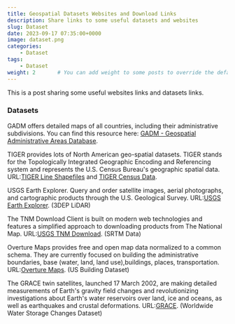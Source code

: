 ```yaml
---
title: Geospatial Datasets Websites and Download Links
description: Share links to some useful datasets and websites
slug: Dataset
date: 2023-09-17 07:35:00+0000
image: dataset.png
categories:
    - Dataset
tags:
    - Dataset
weight: 2       # You can add weight to some posts to override the default sorting (date descending)
---
```


This is a post sharing some useful websites links and datasets links.

### Datasets

GADM offers detailed maps of all countries, including their administrative subdivisions. You can find this resource here: [GADM - Geospatial Administrative Areas Database](https://gadm.org/index.html).

TIGER provides lots of North American geo-spatial datasets. TIGER stands for the Topologically Integrated Geographic Encoding and Referencing system and represents the U.S. Census Bureau's geographic spatial data. URL:[TIGER Line Shapefiles](https://www.census.gov/cgi-bin/geo/shapefiles/index.php) and [TIGER Census Data](https://www.census.gov/data.html).

USGS Earth Explorer. Query and order satellite images, aerial photographs, and cartographic products through the U.S. Geological Survey. URL:[USGS Earth Explorer](https://earthexplorer.usgs.gov/). (3DEP LiDAR)

The TNM Download Client is built on modern web technologies and features a simplified approach to downloading products from The National Map. URL:[USGS TNM Download](https://apps.nationalmap.gov/downloader/). (SRTM Data)

Overture Maps provides free and open map data normalized to a common schema. They are currently focused on building the administrative boundaries, base (water, land, land use),buildings, places, transportation. URL:[Overture Maps](https://overturemaps.org/download/). (US Building Dataset)

The GRACE twin satellites, launched 17 March 2002, are making detailed measurements of Earth's gravity field changes and revolutionizing investigations about Earth's water reservoirs over land, ice and oceans, as well as earthquakes and crustal deformations. URL:[GRACE](https://grace.jpl.nasa.gov/mission/grace/). (Worldwide Water Storage Changes Dataset)
